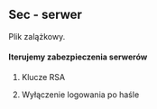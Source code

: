 ## Sec - serwer

Plik zalążkowy.

#### Iterujemy zabezpieczenia serwerów

1. Klucze RSA

2. Wyłączenie logowania po haśle
